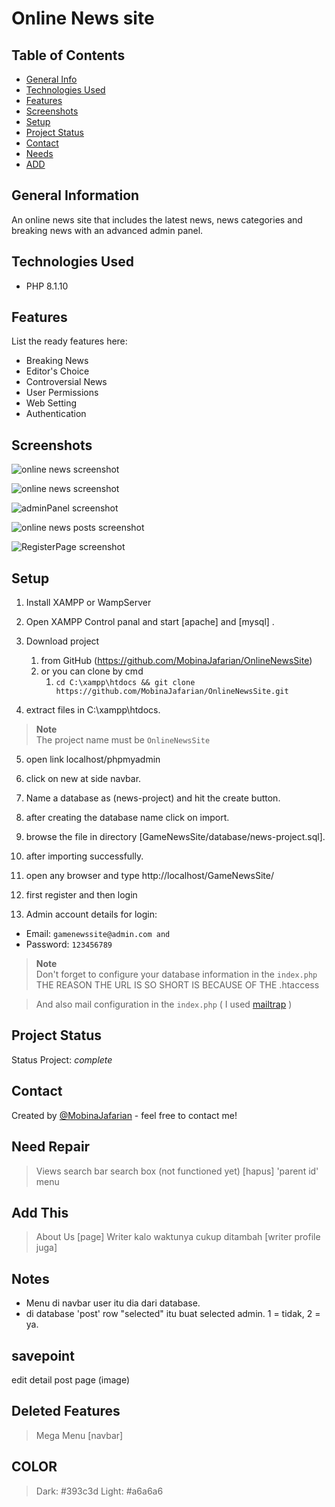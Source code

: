 # Online News site

## Table of Contents

- [General Info](#general-information)
- [Technologies Used](#technologies-used)
- [Features](#features)
- [Screenshots](#screenshots)
- [Setup](#setup)
- [Project Status](#project-status)
- [Contact](#contact)
- [Needs](#need-repair)
- [ADD](#add-this)

## General Information

An online news site that includes the latest news, news categories and breaking news with an advanced admin panel.

## Technologies Used

- PHP 8.1.10

## Features

List the ready features here:

- Breaking News
- Editor's Choice
- Controversial News
- User Permissions
- Web Setting
- Authentication

## Screenshots

![online news screenshot](<./public/screenshots/Screenshot%20online%20news%20(2).png>)

![online news screenshot](./public/screenshots/Screenshot%20online%20news.png)

![adminPanel screenshot](./public/screenshots/Screenshot%20Panel.png)

![online news posts screenshot](./public/screenshots/Screenshot%20Posts.png)

![RegisterPage screenshot](./public/screenshots/Screenshot%20Register.png)

## Setup

1. Install XAMPP or WampServer

2. Open XAMPP Control panal and start [apache] and [mysql] .

3. Download project

   1. from GitHub (https://github.com/MobinaJafarian/OnlineNewsSite)
   2. or you can clone by cmd
      1. `cd C:\xampp\htdocs && git clone https://github.com/MobinaJafarian/OnlineNewsSite.git`

4. extract files in C:\\xampp\htdocs\.

> **Note** <br>
> The project name must be `OnlineNewsSite`

5. open link localhost/phpmyadmin

6. click on new at side navbar.

7. Name a database as (news-project) and hit the create button.

8. after creating the database name click on import.

9. browse the file in directory
   [GameNewsSite/database/news-project.sql].

10. after importing successfully.

11. open any browser and type http://localhost/GameNewsSite/

12. first register and then login

13. Admin account details for login:

- Email: `gamenewssite@admin.com and`
- Password: `123456789`

> **Note** <br>
> Don't forget to configure your database information in the `index.php`
> THE REASON THE URL IS SO SHORT IS BECAUSE OF THE .htaccess

> And also mail configuration in the `index.php` ( I used [mailtrap](https://mailtrap.io/) )

## Project Status

Status Project: _complete_

## Contact

Created by [@MobinaJafarian](https://github.com/MobinaJafarian) - feel free to contact me!

## Need Repair

> Views
> search bar
> search box (not functioned yet)
> [hapus] 'parent id' menu

## Add This

> About Us [page]
> Writer
> kalo waktunya cukup ditambah [writer profile juga]

## Notes

- Menu di navbar user itu dia dari database.
- di database 'post' row "selected" itu buat selected admin. 1 = tidak, 2 = ya.

## savepoint
edit detail post page (image)

## Deleted Features
> Mega Menu [navbar]

## COLOR
> Dark: #393c3d
> Light: #a6a6a6